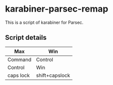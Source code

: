 # karabiner-parsec-remap
This is a script of karabiner for Parsec.

## Script details
|Max|Win|
|---|---|
|Command|Control|
|Control|Win|
|caps lock|shift+capslock|
